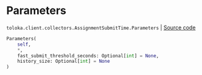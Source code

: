 # Parameters
`toloka.client.collectors.AssignmentSubmitTime.Parameters` | [Source code](https://github.com/Toloka/toloka-kit/blob/v1.0.2/src/client/collectors.py#L232)

```python
Parameters(
    self,
    *,
    fast_submit_threshold_seconds: Optional[int] = None,
    history_size: Optional[int] = None
)
```


